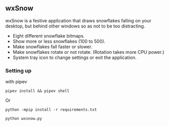 ## wxSnow

wxSnow is a festive application that draws snowflakes falling on your desktop, but behind other windows so as not to be too distracting.

- Eight different snowflake bitmaps.
- Show more or less snowflakes (100 to 500).
- Make snowflakes fall faster or slower.
- Make snowflakes rotate or not rotate. (Rotation takes more CPU power.)
- System tray icon to change settings or exit the application.

### Setting up

with pipev

```shell
pipev install && pipev shell
```

Or

```shell
python -mpip install -r requirements.txt
```

```shell
python wxsnow.py
```
